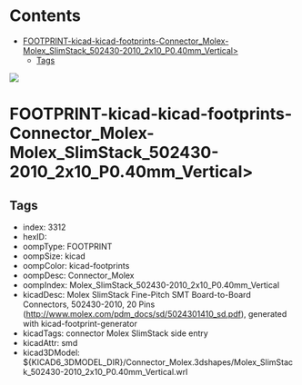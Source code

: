 



Contents
========

* [FOOTPRINT-kicad-kicad-footprints-Connector_Molex-Molex_SlimStack_502430-2010_2x10_P0.40mm_Vertical>](#footprint-kicad-kicad-footprints-connector_molex-molex_slimstack_502430-2010_2x10_p040mm_vertical)
	* [Tags](#tags)
  
![][im]
# FOOTPRINT-kicad-kicad-footprints-Connector_Molex-Molex_SlimStack_502430-2010_2x10_P0.40mm_Vertical>

## Tags

- index: 3312
- hexID: 
- oompType: FOOTPRINT
- oompSize: kicad
- oompColor: kicad-footprints
- oompDesc: Connector_Molex
- oompIndex: Molex_SlimStack_502430-2010_2x10_P0.40mm_Vertical
- kicadDesc: Molex SlimStack Fine-Pitch SMT Board-to-Board Connectors, 502430-2010, 20 Pins (http://www.molex.com/pdm_docs/sd/5024301410_sd.pdf), generated with kicad-footprint-generator
- kicadTags: connector Molex SlimStack side entry
- kicadAttr: smd
- kicad3DModel: ${KICAD6_3DMODEL_DIR}/Connector_Molex.3dshapes/Molex_SlimStack_502430-2010_2x10_P0.40mm_Vertical.wrl



[im]: image.png
